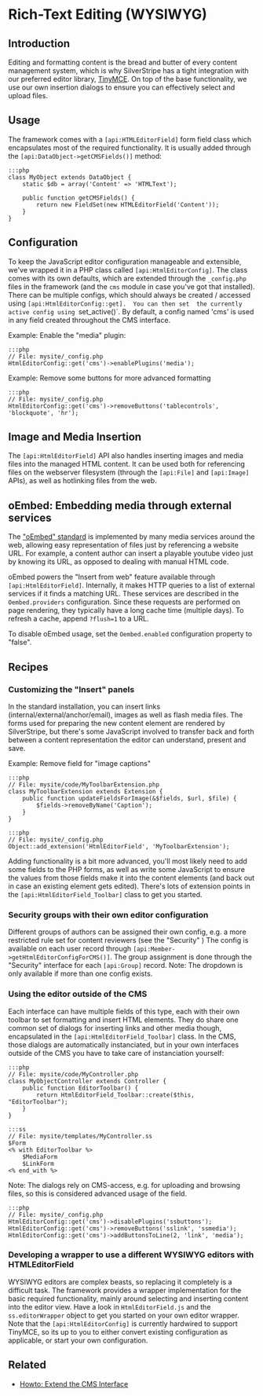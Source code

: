 # Rich-Text Editing (WYSIWYG)

## Introduction

Editing and formatting content is the bread and butter of every content management system,
which is why SilverStripe has a tight integration with our preferred editor library, [TinyMCE](http://tinymce.com).
On top of the base functionality, we use our own insertion dialogs to ensure
you can effectively select and upload files.

## Usage

The framework comes with a `[api:HTMLEditorField]` form field class which encapsulates most of the required functionality.
It is usually added through the `[api:DataObject->getCMSFields()]` method:

	:::php
	class MyObject extends DataObject {
		static $db = array('Content' => 'HTMLText');

		public function getCMSFields() {
			return new FieldSet(new HTMLEditorField('Content'));
		}
	}

## Configuration

To keep the JavaScript editor configuration manageable and extensible,
we've wrapped it in a PHP class called `[api:HtmlEditorConfig]`.
The class comes with its own defaults, which are extended through the `_config.php`
files in the framework (and the `cms` module in case you've got that installed).
There can be multiple configs, which should always be created / accessed using `[api:HtmlEditorConfig::get]. 
You can then set  the currently active config using `set_active()`. 
By default, a config named 'cms' is used in any field created throughout the CMS interface.

Example: Enable the "media" plugin:

	:::php
	// File: mysite/_config.php
	HtmlEditorConfig::get('cms')->enablePlugins('media');

Example: Remove some buttons for more advanced formatting

	:::php
	// File: mysite/_config.php
	HtmlEditorConfig::get('cms')->removeButtons('tablecontrols', 'blockquote', 'hr');

## Image and Media Insertion

The `[api:HtmlEditorField]` API also handles inserting images and media 
files into the managed HTML content. It can be used both for referencing
files on the webserver filesystem (through the `[api:File]` and `[api:Image]` APIs),
as well as hotlinking files from the web.

## oEmbed: Embedding media through external services

The ["oEmbed" standard](http://www.oembed.com/) is implemented by many media services
around the web, allowing easy representation of files just by referencing a website URL.
For example, a content author can insert a playable youtube video just by knowing
its URL, as opposed to dealing with manual HTML code.

oEmbed powers the "Insert from web" feature available through `[api:HtmlEditorField]`.
Internally, it makes HTTP queries to a list of external services
if it finds a matching URL. These services are described in the `Oembed.providers` configuration.
Since these requests are performed on page rendering, they typically have a long cache time (multiple days). To refresh a cache, append `?flush=1` to a URL.

To disable oEmbed usage, set the `Oembed.enabled` configuration property to "false".

## Recipes

### Customizing the "Insert" panels

In the standard installation, you can insert links (internal/external/anchor/email),
images as well as flash media files. The forms used for preparing the new content element
are rendered by SilverStripe, but there's some JavaScript involved to transfer
back and forth between a content representation the editor can understand, present and save.

Example: Remove field for "image captions"

	:::php
	// File: mysite/code/MyToolbarExtension.php
	class MyToolbarExtension extends Extension {
		public function updateFieldsForImage(&$fields, $url, $file) {
			$fields->removeByName('Caption');
		}
	}

	:::php
	// File: mysite/_config.php
	Object::add_extension('HtmlEditorField', 'MyToolbarExtension');

Adding functionality is a bit more advanced, you'll most likely
need to add some fields to the PHP forms, as well as write some
JavaScript to ensure the values from those fields make it into the content
elements (and back out in case an existing element gets edited).
There's lots of extension points in the `[api:HtmlEditorField_Toolbar]` class
to get you started.

### Security groups with their own editor configuration

Different groups of authors can be assigned their own config,
e.g. a more restricted rule set for content reviewers (see the "Security" )
The config is available on each user record through `[api:Member->getHtmlEditorConfigForCMS()]`.
The group assignment is done through the "Security" interface for each `[api:Group]` record.
Note: The dropdown is only available if more than one config exists.

### Using the editor outside of the CMS

Each interface can have multiple fields of this type, each with their own toolbar to set formatting
and insert HTML elements. They do share one common set of dialogs for inserting links and other media though,
encapsulated in the `[api:HtmlEditorField_Toolbar]` class.
In the CMS, those dialogs are automatically instanciated, but in your own interfaces outside
of the CMS you have to take care of instanciation yourself:

	:::php
	// File: mysite/code/MyController.php
	class MyObjectController extends Controller {
		public function EditorToolbar() {
			return HtmlEditorField_Toolbar::create($this, "EditorToolbar");
		}
	}

	:::ss
	// File: mysite/templates/MyController.ss
	$Form
	<% with EditorToolbar %>
		$MediaForm
		$LinkForm
	<% end_with %>

Note: The dialogs rely on CMS-access, e.g. for uploading and browsing files,
so this is considered advanced usage of the field.

	:::php
	// File: mysite/_config.php
	HtmlEditorConfig::get('cms')->disablePlugins('ssbuttons');
	HtmlEditorConfig::get('cms')->removeButtons('sslink', 'ssmedia');
	HtmlEditorConfig::get('cms')->addButtonsToLine(2, 'link', 'media');

### Developing a wrapper to use a different WYSIWYG editors with HTMLEditorField

WYSIWYG editors are complex beasts, so replacing it completely is a difficult task.
The framework provides a wrapper implementation for the basic required functionality,
mainly around selecting and inserting content into the editor view.
Have a look in `HtmlEditorField.js` and the `ss.editorWrapper` object to get you started
on your own editor wrapper. Note that the `[api:HtmlEditorConfig]` is currently hardwired to support TinyMCE,
so its up to you to either convert existing configuration as applicable,
or start your own configuration.

## Related

 * [Howto: Extend the CMS Interface](../howto/extend-cms-interface)
